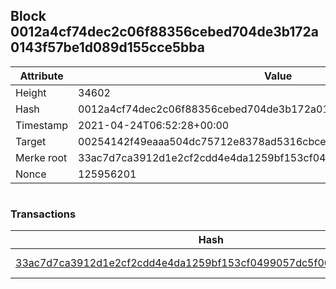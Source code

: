 ## Block 0012a4cf74dec2c06f88356cebed704de3b172a0143f57be1d089d155cce5bba

Attribute | Value
--- | ---
Height | 34602
Hash | 0012a4cf74dec2c06f88356cebed704de3b172a0143f57be1d089d155cce5bba
Timestamp | 2021-04-24T06:52:28+00:00
Target | 00254142f49eaaa504dc75712e8378ad5316cbcead634704b3734b6271167cc4
Merke root | 33ac7d7ca3912d1e2cf2cdd4e4da1259bf153cf0499057dc5f004dd85de34492
Nonce | 125956201

```

```

### Transactions

Hash | Amount
--- | ---
[33ac7d7ca3912d1e2cf2cdd4e4da1259bf153cf0499057dc5f004dd85de34492](33ac7d7ca3912d1e2cf2cdd4e4da1259bf153cf0499057dc5f004dd85de34492.md) | 10.00000000 SKEPTI 
